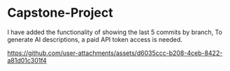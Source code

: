 # Capstone-Project

I have added the functionality of showing the last 5 commits by branch, To generate AI descriptions, a paid API token access is needed.

https://github.com/user-attachments/assets/d6035ccc-b208-4ceb-8422-a81d01c301f4

